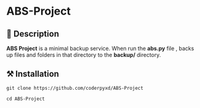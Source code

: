 # ABS-Project
## 🌴 Description 
**ABS Project** is a minimal backup service. When run the **abs.py** file , backs up files and folders in that directory to the **backup/** directory.
## ⚒️ Installation
<pre><code>git clone https://github.com/coderpyxd/ABS-Project</code></pre>
<pre><code>cd ABS-Project</code></pre>
